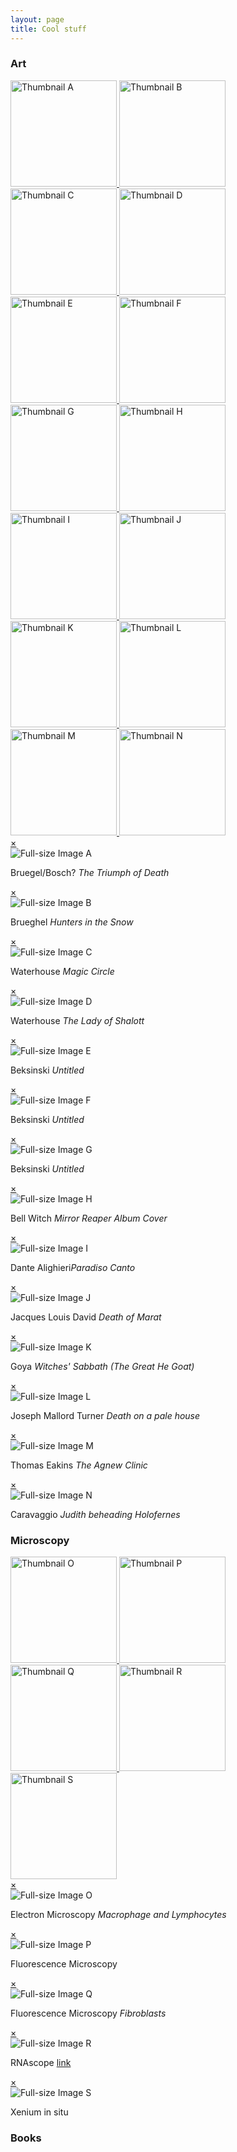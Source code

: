 ```yaml
---
layout: page
title: Cool stuff
---
```

### Art
<!-- Container -->
<div class="thumbnail-container">
  <a href="#popupA">
    <img src="/thumbnail/Brueghel-the-triumph-of-death.jpg" alt="Thumbnail A" height="170">
  </a>
  <a href="#popupB">
    <img src="/images/Brueghel_hunters_in_the_snow.jpg" alt="Thumbnail B" height="170">
  </a>
  <a href="#popupC">
    <img src="/images/john_waterhouse_magic_circle.jpg" alt="Thumbnail C" height="170">
  </a>
  <a href="#popupD">
    <img src="/images/john_waterhouse_lady_of_shalott.jpg" alt="Thumbnail D" height="170">
  </a>
  <a href="#popupE">
    <img src="/images/Beksinski_1.jpeg" alt="Thumbnail E" height="170">
  </a>
  <a href="#popupF">
    <img src="/images/Beksinski_2.jpg" alt="Thumbnail F" height="170">
  </a>
  <a href="#popupG">
    <img src="/images/Beksinski_3.jpg" alt="Thumbnail G" height="170">
  </a>
  <a href="#popupH">
    <img src="/images/BellWitch_Mirror_Reaper.jpg" alt="Thumbnail H" height="170">
  </a>
  <a href="#popupI">
    <img src="/images/Dante_Alighieri_Paradiso_Canto.jpg" alt="Thumbnail I" height="170">
  </a>
  <a href="#popupJ">
    <img src="/images/Death-of-Marat-Jacques-Louis-David.jpg" alt="Thumbnail J" height="170">
  </a>
  <a href="#popupK">
    <img src="/images/Francisco_de_Goya_y_Lucientes_Witches_Sabbath_The_Great_He_Goat).jpg" alt="Thumbnail K" height="170">
  </a>
  <a href="#popupL">
    <img src="/images/Joseph_Mallord_William_Turner_-_Death_on_a_pale_horse.jpg" alt="Thumbnail L" height="170">
  </a>
  <a href="#popupM">
    <img src="/images/The_agnew_clinic_thomas_eakins.jpeg" alt="Thumbnail M" height="170">
  </a>
  <a href="#popupN">
    <img src="/images/caravaggio-judith-beheading-holofernes.jpg" alt="Thumbnail N" height="170">
  </a>
</div>

<!-- Images -->
<div id="popupA" class="overlay">
  <a class="close" href="#">×</a>
  <div class="popup-content">
    <img src="/images/The_Triumph_of_Death_by_Pieter_Bruegel_the_Elder.jpg" alt="Full-size Image A">
    <p class="popup-text">Bruegel/Bosch? <em>The Triumph of Death</em></p>
  </div>
</div>

<div id="popupB" class="overlay">
  <a class="close" href="#">×</a>
  <div class="popup-content">
    <img src="/images/Brueghel_hunters_in_the_snow.jpg" alt="Full-size Image B">
    <p class="popup-text">Brueghel <em>Hunters in the Snow</em></p>
  </div>
</div>

<div id="popupC" class="overlay">
  <a class="close" href="#">×</a>
  <div class="popup-content">
  <img src="/images/john_waterhouse_magic_circle.jpg" alt="Full-size Image C">
    <p class="popup-text">Waterhouse <em>Magic Circle</em> </p>
  </div>
</div>

<div id="popupD" class="overlay">
  <a class="close" href="#">×</a>
  <div class="popup-content">
  <img src="/images/john_waterhouse_lady_of_shalott.jpg" alt="Full-size Image D">
     <p class="popup-text"> Waterhouse <em>The Lady of Shalott</em> </p>
  </div>
</div>

<div id="popupE" class="overlay">
  <a class="close" href="#">×</a>
  <div class="popup-content">
  <img src="/images/Beksinski_1.jpeg" alt="Full-size Image E">
     <p class="popup-text"> Beksinski <em>Untitled </em> </p>
  </div>
</div>

<div id="popupF" class="overlay">
  <a class="close" href="#">×</a>
  <div class="popup-content">
  <img src="/images/Beksinski_2.jpg" alt="Full-size Image F">
     <p class="popup-text"> Beksinski <em>Untitled</em> </p>
  </div>
</div>

<div id="popupG" class="overlay">
  <a class="close" href="#">×</a>
  <div class="popup-content">
  <img src="/images/Beksinski_3.jpg" alt="Full-size Image G">
     <p class="popup-text"> Beksinski <em>Untitled</em> </p>
  </div>
</div>

<div id="popupH" class="overlay">
  <a class="close" href="#">×</a>
  <div class="popup-content">
  <img src="/images/BellWitch_Mirror_Reaper.jpg" alt="Full-size Image H">
     <p class="popup-text"> Bell Witch <em>Mirror Reaper Album Cover</em> </p>
  </div>
</div>

<div id="popupI" class="overlay">
  <a class="close" href="#">×</a>
  <div class="popup-content">
  <img src="/images/Dante_Alighieri_Paradiso_Canto.jpg" alt="Full-size Image I">
     <p class="popup-text">Dante Alighieri<em>Paradiso Canto</em> </p>
  </div>
</div>

<div id="popupJ" class="overlay">
  <a class="close" href="#">×</a>
  <div class="popup-content">
  <img src="/images/Death-of-Marat-Jacques-Louis-David.jpg" alt="Full-size Image J">
     <p class="popup-text"> Jacques Louis David <em>Death of Marat</em> </p>
  </div>
</div>

<div id="popupK" class="overlay">
  <a class="close" href="#">×</a>
  <div class="popup-content">
  <img src="/images/Francisco_de_Goya_y_Lucientes_Witches_Sabbath_The_Great_He_Goat).jpg" alt="Full-size Image K">
     <p class="popup-text"> Goya <em>Witches' Sabbath (The Great He Goat)</em> </p>
  </div>
</div>

<div id="popupL" class="overlay">
  <a class="close" href="#">×</a>
  <div class="popup-content">
  <img src="/images/Joseph_Mallord_William_Turner_-_Death_on_a_pale_horse.jpg" alt="Full-size Image L">
     <p class="popup-text"> Joseph Mallord Turner <em>Death on a pale house</em> </p>
  </div>
</div>

<div id="popupM" class="overlay">
  <a class="close" href="#">×</a>
  <div class="popup-content">
  <img src="/images/The_agnew_clinic_thomas_eakins.jpeg" alt="Full-size Image M">
     <p class="popup-text"> Thomas Eakins <em>The Agnew Clinic</em> </p>
  </div>
</div>

<div id="popupN" class="overlay">
  <a class="close" href="#">×</a>
  <div class="popup-content">
  <img src="/images/caravaggio-judith-beheading-holofernes.jpg" alt="Full-size Image N">
     <p class="popup-text"> Caravaggio <em>Judith beheading Holofernes</em> </p>
  </div>
</div>

### Microscopy
<div class="thumbnail-container">
    <a href="#popupO">
    <img src="/images/Macrophage_and_lymphocytes_EM.jpg" alt="Thumbnail O" height="170">
  </a>
  <a href="#popupP">
    <img src="/images/FM_1.png" alt="Thumbnail P" height="170">
  </a>
  <a href="#popupQ">
    <img src="/images/FM_2_Human-Fibroblast.png" alt="Thumbnail Q" height="170">
  </a>
  <a href="#popupR">
    <img src="/images/RNAscope.jpg" alt="Thumbnail R" height="170">
  </a>
  <a href="#popupS">
    <img src="/images/xenium.jpg" alt="Thumbnail S" height="170">
  </a>
</div>

<div id="popupO" class="overlay">
  <a class="close" href="#">×</a>
  <div class="popup-content">
  <img src="/images/Macrophage_and_lymphocytes_EM.jpg" alt="Full-size Image O">
     <p class="popup-text"> Electron Microscopy <em>Macrophage and Lymphocytes </em></p>
  </div>
</div>

<div id="popupP" class="overlay">
  <a class="close" href="#">×</a>
  <div class="popup-content">
  <img src="/images/FM_1.png" alt="Full-size Image P">
     <p class="popup-text"> Fluorescence Microscopy </p>
  </div>
</div>

<div id="popupQ" class="overlay">
  <a class="close" href="#">×</a>
  <div class="popup-content">
  <img src="/images/FM_2_Human-Fibroblast.png" alt="Full-size Image Q">
     <p class="popup-text"> Fluorescence Microscopy <em>Fibroblasts</em></p>
  </div>
</div>

<div id="popupR" class="overlay">
  <a class="close" href="#">×</a>
  <div class="popup-content">
  <img src="/images/RNAscope.jpg" alt="Full-size Image R">
     <p class="popup-text"> 
       RNAscope 
       <a href="https://www.leica-microsystems.com/science-lab/life-science/multicolor-microscopy-the-importance-of-multiplexing/" target"_blank"> link</a>
     </p>
    
  </div>
</div>

<div id="popupS" class="overlay">
  <a class="close" href="#">×</a>
  <div class="popup-content">
  <img src="/images/xenium.jpg" alt="Full-size Image S">
     <p class="popup-text"> Xenium in situ </p>
  </div>
</div>

### Books


<br>
<br>
<br>






